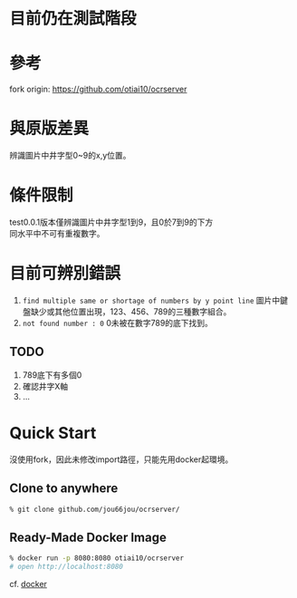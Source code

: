 # 目前仍在測試階段
# 參考
fork origin: https://github.com/otiai10/ocrserver

# 與原版差異
辨識圖片中井字型0~9的x,y位置。

# 條件限制
test0.0.1版本僅辨識圖片中井字型1到9，且0於7到9的下方  
同水平中不可有重複數字。

# 目前可辨別錯誤
1. `find multiple same or shortage of numbers by y point line`
圖片中鍵盤缺少或其他位置出現，123、456、789的三種數字組合。
2. `not found number : 0`
0未被在數字789的底下找到。  

## TODO
1. 789底下有多個0
2. 確認井字X軸
3. ...

# Quick Start
沒使用fork，因此未修改import路徑，只能先用docker起環境。

## Clone to anywhere

```sh
% git clone github.com/jou66jou/ocrserver/
```

## Ready-Made Docker Image

```sh
% docker run -p 8080:8080 otiai10/ocrserver
# open http://localhost:8080
```

cf. [docker](https://www.docker.com/products/docker-toolbox)
